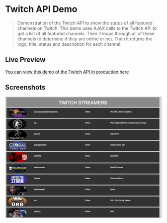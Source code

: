 # Twitch API Demo
>Demonstration of the Twitch API to show the status of all featured channels on Twitch. This demo uses AJAX calls to the Twitch API to get a list of all featured channels. Then it loops through all of these channels to determine if they are online or not. Then it returns the logo, title, status and description for each channel.

## Live Preview
[You can view this demo of the Twitch API in production here](http://jenniferbland.com/fcc/twitch-api/)

## Screenshots
![Twitch API](/screenshots/twitchAPIDemo.png?raw=true "Twitch API")
